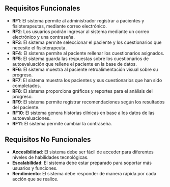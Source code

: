 ## Requisitos Funcionales

- **RF1**: El sistema permite al administrador registrar a pacientes y fisioterapeutas, mediante correo electrónico.
- **RF2**: Los usuarios podrán ingresar al sistema mediante un correo electrónico y una contraseña.
- **RF3**: El sistema permite seleccionar el paciente y los cuestionarios que necesite el fisioterapeuta.
- **RF4**: El sistema permite al paciente rellenar los cuestionarios asignados.
- **RF5**: El sistema guarda las respuestas sobre los cuestionarios de autoevaluación que rellene el paciente en la base de datos.
- **RF6**: El sistema muestra al paciente retroalimentación visual sobre su progreso.
- **RF7**: El sistema muestra los pacientes y sus cuestionarios que han sido completados.
- **RF8**: El sistema proporciona gráficos y reportes para el análisis del progreso.
- **RF9**: El sistema permite registrar recomendaciones según los resultados del paciente.
- **RF10**: El sistema genera historias clínicas en base a los datos de las autoevaluaciones.
- **RF11**: El sistema permite cambiar la contraseña.

## Requisitos No Funcionales

- **Accesibilidad**: El sistema debe ser fácil de acceder para diferentes niveles de habilidades tecnológicas.
- **Escalabilidad**: El sistema debe estar preparado para soportar más usuarios y funciones.
- **Rendimiento**: El sistema debe responder de manera rápida por cada acción que se realice.
